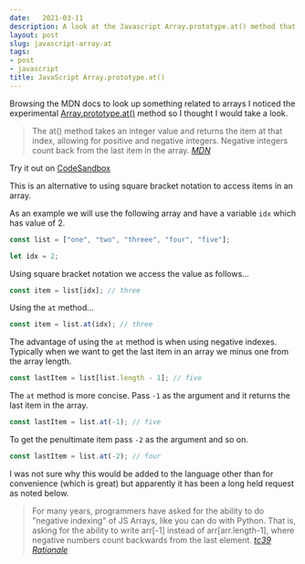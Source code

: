 ```yaml
---
date:   2021-03-11
description: A look at the Javascript Array.prototype.at() method that allows for negative indexing
layout: post
slug: javascript-array-at
tags:
- post
- javascript
title: JavaScript Array.prototype.at()
---
```


Browsing the MDN docs to look up something related to arrays I noticed the experimental [Array.prototype.at()](https://developer.mozilla.org/en-US/docs/Web/JavaScript/Reference/Global_Objects/Array/at) method so I thought I would take a look.

> The at() method takes an integer value and returns the item at that index, allowing for positive and negative integers. Negative integers count back from the last item in the array.
<cite><a href="https://developer.mozilla.org/en-US/docs/Web/JavaScript/Reference/Global_Objects/Array/at">MDN</a></cite>

<p class="info">Try it out on <a href="https://codesandbox.io/s/array-at-method-b1p2h">CodeSandbox</a></p>

This is an alternative to using square bracket notation to access items in an array.

As an example we will use the following array and have a variable `idx` which has value of 2.

```js
const list = ["one", "two", "threee", "four", "five"];

let idx = 2;
```

Using square bracket notation we access the value as follows...

```js
const item = list[idx]; // three
```

Using the `at` method...

```js
const item = list.at(idx); // three
```

The advantage of using the `at` method is when using negative indexes. Typically when we want to get the last item in an array we minus one from the array length.

```js
const lastItem = list[list.length - 1]; // five
```

The `at` method is more concise. Pass `-1` as the argument and it returns the last item in the array.

```js
const lastItem = list.at(-1); // five
```

To get the penultimate item pass `-2` as the argument and so on.

```js
const lastItem = list.at(-2); // four
```

I was not sure why this would be added to the language other than for convenience (which is great) but apparently it has been a long held request as noted below.

> For many years, programmers have asked for the ability to do "negative indexing" of JS Arrays, like you can do with Python. That is, asking for the ability to write arr[-1] instead of arr[arr.length-1], where negative numbers count backwards from the last element.
<cite><a href="https://github.com/tc39/proposal-relative-indexing-method#rationale">tc39 Rationale</a></cite>

